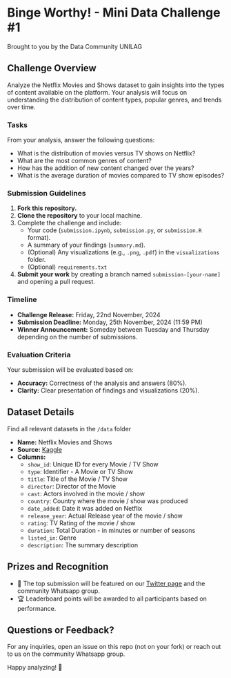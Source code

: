 # Binge Worthy! - Mini Data Challenge #1

Brought to you by the Data Community UNILAG

## Challenge Overview

Analyze the Netflix Movies and Shows dataset to gain insights into the types of content available on the platform. Your analysis will focus on understanding the distribution of content types, popular genres, and trends over time.

### Tasks

From your analysis, answer the following questions:

- What is the distribution of movies versus TV shows on Netflix?
- What are the most common genres of content?
- How has the addition of new content changed over the years?
- What is the average duration of movies compared to TV show episodes?

### Submission Guidelines

1. **Fork this repository.**
2. **Clone the repository** to your local machine.
3. Complete the challenge and include:
   - Your code (`submission.ipynb`, `submission.py`, or `submission.R` format).
   - A summary of your findings (`summary.md`).
   - (Optional) Any visualizations (e.g., `.png`, `.pdf`) in the `visualizations` folder.
   - (Optional) `requirements.txt`
4. **Submit your work** by creating a branch named `submission-[your-name]` and opening a pull request.

### Timeline

- **Challenge Release:** Friday, 22nd November, 2024
- **Submission Deadline:** Monday, 25th November, 2024 (11:59 PM)
- **Winner Announcement:** Someday between Tuesday and Thursday depending on the number of submissions.

### Evaluation Criteria

Your submission will be evaluated based on:

- **Accuracy:** Correctness of the analysis and answers (80%).
- **Clarity:** Clear presentation of findings and visualizations (20%).

## Dataset Details

Find all relevant datasets in the `/data` folder

- **Name:** Netflix Movies and Shows
- **Source:** [Kaggle](https://www.kaggle.com/datasets/shivamb/netflix-shows)
- **Columns:**
  - `show_id`: Unique ID for every Movie / TV Show
  - `type`: Identifier - A Movie or TV Show
  - `title`: Title of the Movie / TV Show
  - `director`: Director of the Movie
  - `cast`: Actors involved in the movie / show
  - `country`: Country where the movie / show was produced
  - `date_added`: Date it was added on Netflix
  - `release_year`: Actual Release year of the movie / show
  - `rating`: TV Rating of the movie / show
  - `duration`: Total Duration - in minutes or number of seasons
  - `listed_in`: Genre
  - `description`: The summary description

## Prizes and Recognition

- 🌟 The top submission will be featured on our [Twitter page](https://twitter.com/DataComUnilag) and the community Whatsapp group.
- 🏆 Leaderboard points will be awarded to all participants based on performance.

## Questions or Feedback?

For any inquiries, open an issue on this repo (not on your fork) or reach out to us on the community Whatsapp group.

Happy analyzing! 🚀
